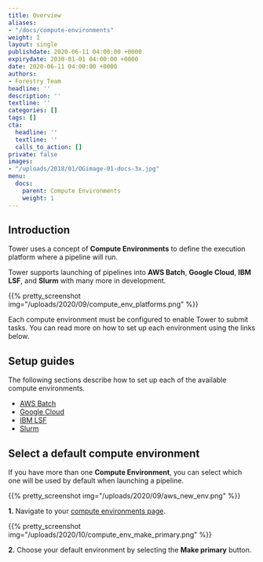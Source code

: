 ```yaml
---
title: Overview
aliases:
- "/docs/compute-environments"
weight: 1
layout: single
publishdate: 2020-06-11 04:00:00 +0000
expirydate: 2030-01-01 04:00:00 +0000
date: 2020-06-11 04:00:00 +0000
authors:
- Forestry Team
headline: ''
description: ''
textline: ''
categories: []
tags: []
cta:
  headline: ''
  textline: ''
  calls_to_action: []
private: false
images:
- "/uploads/2018/01/OGimage-01-docs-3x.jpg"
menu:
  docs:
    parent: Compute Environments
    weight: 1
---
```


## Introduction

Tower uses a concept of **Compute Environments** to define the execution platform where a pipeline will run.

Tower supports launching of pipelines into **AWS Batch**, **Google Cloud**, **IBM LSF**, and **Slurm** with many more in development.

{{% pretty_screenshot img="/uploads/2020/09/compute_env_platforms.png" %}}

Each compute environment must be configured to enable Tower to submit tasks. You can read more on how to set up each environment using the links below.

## Setup guides

The following sections describe how to set up each of the available compute environments.

* [AWS Batch](/docs/compute-environments/aws-batch/)
* [Google Cloud](/docs/compute-environments/google-cloud/)
* [IBM LSF](/docs/compute-environments/lsf/)
* [Slurm](/docs/compute-environments/slurm/)

## Select a default compute environment

If you have more than one **Compute Environment**, you can select which one will be used by default when launching a pipeline.

{{% pretty_screenshot img="/uploads/2020/09/aws_new_env.png" %}}

**1.** Navigate to your [compute environments page](https://tower.nf/compute-envs).

{{% pretty_screenshot img="/uploads/2020/10/compute_env_make_primary.png" %}}

**2.** Choose your default environment by selecting the **Make primary** button.   

